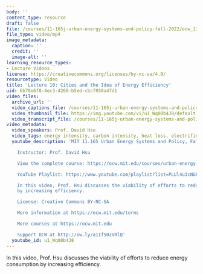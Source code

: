 ```yaml
---
body: ''
content_type: resource
draft: false
file: /courses/11-165j-urban-energy-systems-and-policy-fall-2022/ocw_11165_lecture10_2022oct12_360p_16_9.mp4
file_type: video/mp4
image_metadata:
  caption: ''
  credit: ''
  image-alt: ''
learning_resource_types:
- Lecture Videos
license: https://creativecommons.org/licenses/by-nc-sa/4.0/
resourcetype: Video
title: 'Lecture 10: Cities and the Idea of Energy Efficiency'
uid: 6b78e6f8-4ec3-4260-b5ed-cbcf050a47d1
video_files:
  archive_url: ''
  video_captions_file: /courses/11-165j-urban-energy-systems-and-policy-fall-2022/1PA6-J9DNqJEcpm00YWZyetGHaHgc7LUg_transcript.webvtt
  video_thumbnail_file: https://img.youtube.com/vi/u1_Wq00b4J8/default.jpg
  video_transcript_file: /courses/11-165j-urban-energy-systems-and-policy-fall-2022/1PA6-J9DNqJEcpm00YWZyetGHaHgc7LUg_transcript.pdf
video_metadata:
  video_speakers: Prof. David Hsu
  video_tags: energy intensity, carbon intensity, heat loss, electrification
  youtube_description: 'MIT 11.165 Urban Energy Systems and Policy, Fall 2022

    Instructor: Prof. David Hsu

    View the complete course: https://ocw.mit.edu/courses/urban-energy-systems-and-policy-fall-2022/

    YouTube Playlist: https://www.youtube.com/playlist?list=PLUl4u3cNGP63SEOB1q95TFs0hwyf1d7BG

    In this video, Prof. Hsu discusses the viability of efforts to reduce energy consumption
    by increasing efficiency.

    License: Creative Commons BY-NC-SA

    More information at https://ocw.mit.edu/terms

    More courses at https://ocw.mit.edu

    Support OCW at http://ow.ly/a1If50zVRlQ'
  youtube_id: u1_Wq00b4J8
---
```

In this video, Prof. Hsu discusses the viability of efforts to reduce energy consumption by increasing efficiency.